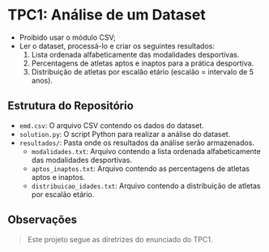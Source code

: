 # TPC1: Análise de um Dataset

- Proibido usar o módulo CSV;
- Ler o dataset, processá-lo e criar os seguintes resultados:
    1. Lista ordenada alfabeticamente das modalidades desportivas.
    2. Percentagens de atletas aptos e inaptos para a prática desportiva.
    3. Distribuição de atletas por escalão etário (escalão = intervalo de 5 anos).

## Estrutura do Repositório

- `emd.csv`: O arquivo CSV contendo os dados do dataset.
- `solution.py`: O script Python para realizar a análise do dataset.
- `resultados/`: Pasta onde os resultados da análise serão armazenados.
  - `modalidades.txt`: Arquivo contendo a lista ordenada alfabeticamente das modalidades desportivas.
  - `aptos_inaptos.txt`: Arquivo contendo as percentagens de atletas aptos e inaptos.
  - `distribuicao_idades.txt`: Arquivo contendo a distribuição de atletas por escalão etário.

## Observações

> Este projeto segue as diretrizes do enunciado do TPC1.
